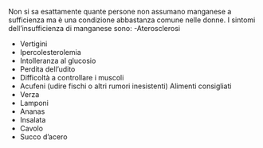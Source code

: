 Non si sa esattamente quante persone non assumano manganese a sufficienza ma è una condizione abbastanza comune nelle donne. I sintomi
dell’insufficienza di manganese sono: -Aterosclerosi

- Vertigini
- Ipercolesterolemia
- Intolleranza al glucosio
- Perdita dell’udito
- Difficoltà a controllare i muscoli
- Acufeni (udire fischi o altri rumori inesistenti) Alimenti consigliati
- Verza
- Lamponi
- Ananas
- Insalata
- Cavolo
- Succo d’acero
